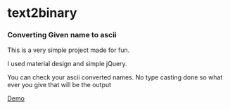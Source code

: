 # text2binary
<h3>Converting Given name to ascii </h3>
<p>This is a very simple project made for fun.</p>
<p>I used material design and simple jQuery.</p>
<p>You can check your ascii converted names. No type casting done so what ever you give that will be the output</p>
<p><a href="https://kartheekgj.github.io/text2binary/">Demo</a></p>




